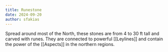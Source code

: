 ```yaml
---
title: Runestone
date: 2024-09-20
author: sfakias
---
```


Spread around most of the North, these stones are from 4 to 30 ft tall and carved with runes. They are connected to powerful [[Leylines]] and contain the power of the [[Aspects]] in the northern regions.